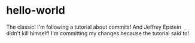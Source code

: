 # hello-world
The classic!
I'm following a tutorial about commits! And Jeffrey Epstein didn't kill himself!
I'm committing my changes because the tutorial said to!
